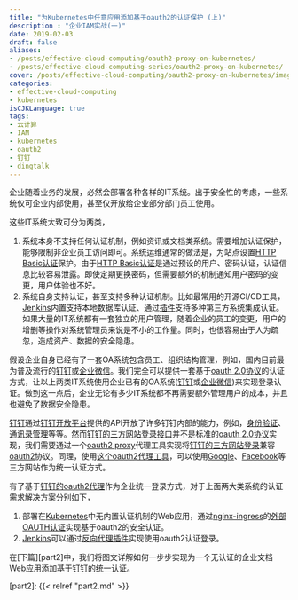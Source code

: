 ```yaml
---
title: "为Kubernetes中任意应用添加基于oauth2的认证保护 (上)"
description : "企业IAM实战(一)"
date: 2019-02-03
draft: false
aliases:
- /posts/effective-cloud-computing/oauth2-proxy-on-kubernetes/
- /posts/effective-cloud-computing-series/oauth2-proxy-on-kubernetes/
cover: /posts/effective-cloud-computing/oauth2-proxy-on-kubernetes/images/cover.jpg
categories:
- effective-cloud-computing
- kubernetes
isCJKLanguage: true
tags:
- 云计算
- IAM
- kubernetes
- oauth2
- 钉钉
- dingtalk
---
```

企业随着业务的发展，必然会部署各种各样的IT系统。出于安全性的考虑，一些系统仅可企业内部使用，甚至仅开放给企业部分部门员工使用。

这些IT系统大致可分为两类，

1. 系统本身不支持任何认证机制，例如资讯或文档类系统。需要增加认证保护，能够限制非企业员工访问即可。系统运维通常的做法是，为站点设置[HTTP Basic认证][http-basic-auth]保护。由于[HTTP Basic认证][http-basic-auth]是通过预设的用户、密码认证，认证信息比较容易泄露。即使定期更换密码，但需要额外的机制通知用户密码的变更，用户体验也不好。
2. 系统自身支持认证，甚至支持多种认证机制。比如最常用的开源CI/CD工具，[Jenkins][jenkins]内置支持本地数据库认证、通过[插件][jenkins-plugins]支持多种第三方系统集成认证。如果大量的IT系统都有一套独立的用户管理，随着企业的员工的变更，用户的增删等操作对系统管理员来说是不小的工作量。同时，也很容易由于人为疏忽，造成资产、数据的安全隐患。

假设企业自身已经有了一套OA系统包含员工、组织结构管理，例如，国内目前最为普及流行的[钉钉][dingtalk]或[企业微信][wechat-enterprise]。我们完全可以提供一套基于[oauth 2.0协议][oauth2]的认证方式，让以上两类IT系统使用企业已有的OA系统([钉钉][dingtalk]或[企业微信][wechat-enterprise])来实现登录认证。做到这一点后，企业无论有多少IT系统都不再需要额外管理用户的成本，并且也避免了数据安全隐患。

<!--more-->

[钉钉][dingtalk]通过[钉钉开放平台][dingtalk-open-dev]提供的API开放了许多钉钉内部的能力，例如，[身份验证][dingtalk-auth]、[通讯录管理][dingtalk-org-management]等等。然而[钉钉的三方网站登录接口][dingtalk-third-party-auth]并不是标准的[oauth 2.0协议][oauth2]实现，我们需要通过一个[oauth2 proxy][dingtalk-oauth2-proxy]代理工具实现将[钉钉的三方网站登录][dingtalk-third-party-auth]兼容[oauth2][oauth2]协议。同理，使用[这个oauth2代理工具][oauth2-proxy]，可以使用[Google][oauth2-proxy-google]、[Facebook][oauth2-proxy-facebook]等三方网站作为统一认证方式。

有了基于[钉钉的oauth2代理][dingtalk-oauth2-proxy]作为企业统一登录方式，对于上面两大类系统的认证需求解决方案分别如下，

1. 部署在[Kubernetes][k8s]中无内置认证机制的Web应用，通过[nginx-ingress][nginx-ingress]的[外部OAUTH认证][nginx-ingress-oauth-auth]实现基于oauth2的安全认证。
1. [Jenkins][jenkins]可以通过[反向代理插件][jenkins-reverse-proxy-auth-plugin]实现使用oauth2认证登录。

在[下篇][part2]中，我们将图文详解如何一步步实现为一个无认证的企业文档Web应用添加基于[钉钉的统一认证][dingtalk-auth]。

[http-basic-auth]: https://en.wikipedia.org/wiki/Basic_access_authentication
[jenkins]: https://jenkins.io/
[jenkins-plugins]: https://plugins.jenkins.io/#
[oauth2]: https://oauth.net/2/
[dingtalk]: https://www.dingtalk.com/
[wechat-enterprise]: https://work.weixin.qq.com/
[dingtalk-open-dev]: https://open-dev.dingtalk.com
[dingtalk-auth]: https://open-doc.dingtalk.com/microapp/serverapi2/vt6khw
[dingtalk-org-management]: https://open-doc.dingtalk.com/microapp/serverapi2/cqfmel
[dingtalk-third-party-auth]: https://open-doc.dingtalk.com/microapp/serverapi2/kymkv6
[dingtalk-oauth2-proxy]: https://github.com/zxkane/oauth2_proxy
[oauth2-proxy]: https://github.com/bitly/oauth2_proxy
[oauth2-proxy-google]: https://github.com/bitly/oauth2_proxy#google-auth-provider
[oauth2-proxy-facebook]: https://github.com/bitly/oauth2_proxy#facebook-auth-provider
[k8s]: https://kubernetes.io/
[nginx-ingress]: https://kubernetes.github.io/ingress-nginx/
[nginx-ingress-oauth-auth]: https://kubernetes.github.io/ingress-nginx/examples/auth/oauth-external-auth/
[jenkins-reverse-proxy-auth-plugin]: https://plugins.jenkins.io/reverse-proxy-auth-plugin
[part2]: {{< relref "part2.md" >}}
